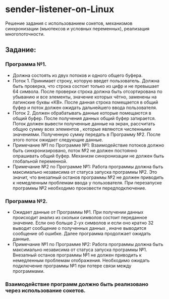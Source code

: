 # sender-listener-on-Linux
Решение задания с использованием сокетов, механизмов синхронизации (мьютексов и условных переменных), реализация многопоточности.
## Задание:
### Программа №1.
+ Должна состоять из двух потоков и одного общего буфера. 
+ Поток 1.  Принимает строку, которую введет пользователь. Должна быть проверка, что строка состоит только из цифр и не превышает 64 символа. После проверки строка должна быть отсортирована по убыванию и все элементы, значение которых чётно, заменены на латинские буквы «КВ». После данная строка помещается в общий буфер и поток должен ожидать дальнейшего ввода пользователя.
+ Поток 2. Должен обрабатывать данные которые помещаются в общий буфер. После получения данных общий буфер затирается. Поток должен вывести полученные данные на экран, рассчитать  общую  сумму всех  элементов , которые являются численными значениями.  Полученную сумму передать в Программу №2. После этого поток ожидает следующие данные.
+ Примечание №1 по Программе №1: Взаимодействие потоков должно быть синхронизировано,  поток №2  не должен постоянно опрашивать общий буфер. Механизм синхронизации не должен быть глобальной переменной.
+ Примечание №2 по Программе №1: Работа программы должна быть максимально независима от статуса запуска программы №2. Это значит, что внезапный останов программы №2 не должен приводить к немедленным проблемам ввода у пользователя. При перезапуске программы №2 необходимо произвести передподключение.

### Программа №2. 
+ Ожидает данные от  Программы №1. При получении  данных происходит анализ из скольки символов состоит  переданное значение. Если оно больше 2-ух символов и если оно кратно 32 выводит сообщение о полученных данных  , иначе выводится сообщение об ошибке. Далее программа продолжает ожидать данные.
+ Примечание №1 по Программе №2: Работа программы должна быть максимально независима от статуса запуска программы №1. Внезапный останов программы №1 не должен приводить к немедленным проблемам отображения. Необходимо ожидать подключение программы №1 при потере связи между программами.
### Взаимодействие программ должно быть реализовано через использование сокетов.
